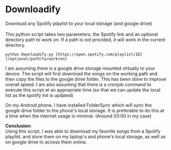 # Downloadify
Download any Spotify playlist to your local storage (and google drive) </br> </br>
This python script takes two parameters, the Spotify link and an optional directory path to work on. If a path is not provided, it will work in the current directory. 

```
python Downloadify.py [https://open.spotify.com/playlist/ID] [/optional/path/to/work/on]

```

I am assuming there is a google drive storage mounted virtually to your device. The script will first download the songs on the working path and then copy the files to the google drive folder. This has been done to improve overall speed. I am also assuming that there is a cronjob command to execute this script at an appropriate time (so that we can update the local list as the spotify list is updated)

On my Android phone, I have installed FolderSync which will sync the google drive folder to the phone's local storage. It is preferable to do this at a time when the internet usage is minimal. (Around 03:00 in my case)

<b>Conclusion:</b></br>
Using this script, I was able to download my favorite songs from a Spotify playlist, and store them on my laptop's and phone's local storage, as well as on google drive to access them online.

